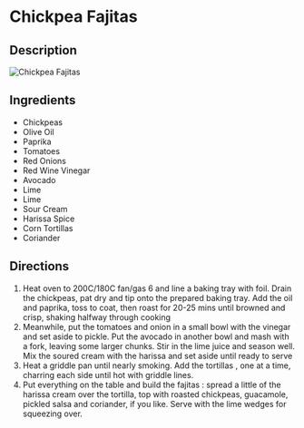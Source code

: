 # Chickpea Fajitas

## Description
![Chickpea Fajitas](https://www.themealdb.com/images/media/meals/tvtxpq1511464705.jpg "Chickpea Fajitas")

## Ingredients
- Chickpeas
- Olive Oil
- Paprika
- Tomatoes
- Red Onions
- Red Wine Vinegar
- Avocado
- Lime
- Lime
- Sour Cream
- Harissa Spice
- Corn Tortillas
- Coriander

## Directions
1. Heat oven to 200C/180C fan/gas 6 and line a baking tray with foil. Drain the chickpeas, pat dry and tip onto the prepared baking tray. Add the oil and paprika, toss to coat, then roast for 20-25 mins until browned and crisp, shaking halfway through cooking
2. Meanwhile, put the tomatoes and onion in a small bowl with the vinegar and set aside to pickle. Put the avocado in another bowl and mash with a fork, leaving some larger chunks. Stir in the lime juice and season well. Mix the soured cream with the harissa and set aside until ready to serve
3. Heat a griddle pan until nearly smoking. Add the tortillas , one at a time, charring each side until hot with griddle lines. 
4. Put everything on the table and build the fajitas : spread a little of the harissa cream over the tortilla, top with roasted chickpeas, guacamole, pickled salsa and coriander, if you like. Serve with the lime wedges for squeezing over.
